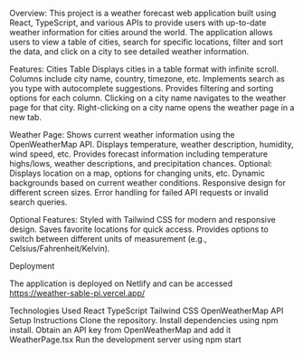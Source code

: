 Overview:
This project is a weather forecast web application built using React, TypeScript, and various APIs to provide users with up-to-date weather information for cities around the world. The application allows users to view a table of cities, search for specific locations, filter and sort the data, and click on a city to see detailed weather information.

Features:
Cities Table
Displays cities in a table format with infinite scroll.
Columns include city name, country, timezone, etc.
Implements search as you type with autocomplete suggestions.
Provides filtering and sorting options for each column.
Clicking on a city name navigates to the weather page for that city.
Right-clicking on a city name opens the weather page in a new tab.

Weather Page:
Shows current weather information using the OpenWeatherMap API.
Displays temperature, weather description, humidity, wind speed,  etc.
Provides forecast information including temperature highs/lows, weather descriptions, and precipitation chances.
Optional: Displays location on a map, options for changing units, etc.
Dynamic backgrounds based on current weather conditions.
Responsive design for different screen sizes.
Error handling for failed API requests or invalid search queries.

Optional Features:
Styled with Tailwind CSS for modern and responsive design.
Saves favorite locations for quick access.
Provides options to switch between different units of measurement (e.g., Celsius/Fahrenheit/Kelvin).

Deployment

The application is deployed on Netlify and can be accessed https://weather-sable-pi.vercel.app/

Technologies Used
React
TypeScript
Tailwind CSS
OpenWeatherMap API
Setup Instructions
Clone the repository.
Install dependencies using npm install.
Obtain an API key from OpenWeatherMap and add it WeatherPage.tsx
Run the development server using npm start
